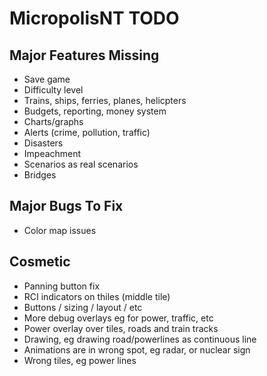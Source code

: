 # MicropolisNT TODO

## Major Features Missing
- Save game
- Difficulty level
- Trains, ships, ferries, planes, helicpters
- Budgets, reporting, money system
- Charts/graphs
- Alerts (crime, pollution, traffic)
- Disasters
- Impeachment
- Scenarios as real scenarios
- Bridges


## Major Bugs To Fix
- Color map issues

## Cosmetic
- Panning button fix
- RCI indicators on thiles (middle tile)
- Buttons / sizing / layout / etc
- More debug overlays eg for power, traffic, etc
- Power overlay over tiles, roads and train tracks
- Drawing, eg drawing road/powerlines as continuous line
- Animations are in wrong spot, eg radar, or nuclear sign
- Wrong tiles, eg power lines
